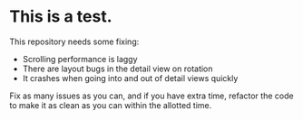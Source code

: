 # This is a test.

This repository needs some fixing:

- Scrolling performance is laggy
- There are layout bugs in the detail view on rotation
- It crashes when going into and out of detail views quickly

Fix as many issues as you can, and if you have extra time, refactor the code to make it as clean as you can within the allotted time.
